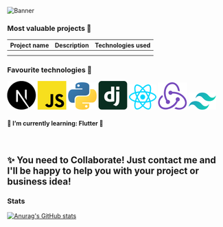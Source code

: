 ![Banner](https://i.imgur.com/54aHYED.png)

<!--
# Hello! I'm Maciej 👋

I'm a 19 y/o aspiring developer actively looking for internship, junior-level job or project opportunities, currently studying computer science at ZSEL1 Cracow.

### Let's stay in touch ☎:

<img alt="Twitter URL" src="https://img.shields.io/twitter/url?color=%231eacff&label=Twitter&logo=twitter&style=flat-square&url=https%3A%2F%2Ftwitter.com%2Fmaciej_wiatr">
<a href="mailto:maciej.wiatr00@gmail.com?subject=Hello!%20👋"><img align="left" src="https://img.shields.io/badge/e‑mail-D14836.svg?style=for-the-badge&logo=GMail&logoColor=white"/></a>
<a href="https://www.linkedin.com/in/maciej-wiatr/"><img align="left" src="https://img.shields.io/badge/linkedin-0077B5.svg?style=for-the-badge&logo=linkedin&logoColor=white"/></a>
<br/>
-->

### Most valuable projects 📝

| Project name                                                                               | Description                                                    | Technologies used                                                                                 |
| ------------------------------------------------------------------------------------------ | -------------------------------------------------------------- | ------------------------------------------------------------------------------------------------- |
|                                                                                           |                                        |  
|                                                                                            |                                     | 

### Favourite technologies 💝

![Next](./icons/nextjs-icon.svg)
![Javascript](./icons/javascript.svg)
![Python](./icons/python.svg)
![Django](./icons/django-icon.svg)
![React](./icons/react.svg)
![Redux](./icons/redux.svg)
![Tailwind](./icons/tailwindcss-icon.svg)

#### 🌱 I’m currently learning: Flutter 📲

<br />

## ✨ You need to Collaborate! Just contact me and I'll be happy to help you with your project or business idea!

### Stats

[![Anurag's GitHub stats](https://github-readme-stats.vercel.app/api?username=Ansemo)](https://github.com/anuraghazra/github-readme-stats)
<br /><br />

<!--
